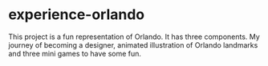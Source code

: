# experience-orlando
This project is a fun representation of Orlando. It has three components. My journey of becoming a designer, animated illustration of Orlando landmarks and three mini games to have some fun.
